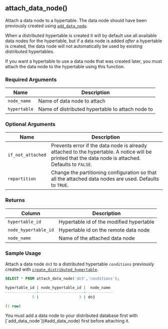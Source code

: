 ## attach_data_node() 

Attach a data node to a hypertable. The data node should have been
previously created using [`add_data_node`](#add_data_node).

When a distributed hypertable is created it will by default use all
available data nodes for the hypertable, but if a data node is added
*after* a hypertable is created, the data node will not automatically
be used by existing distributed hypertables.

If you want a hypertable to use a data node that was created later,
you must attach the data node to the hypertable using this
function.

### Required Arguments

| Name              | Description                                   |
|-------------------|-----------------------------------------------|
| `node_name`       | Name of data node to attach             |
| `hypertable`      | Name of distributed hypertable to attach node to          |

### Optional Arguments

| Name              | Description                                   |
|-------------------|-----------------------------------------------|
| `if_not_attached` | Prevents error if the data node is already attached to the hypertable. A notice will be printed that the data node is attached. Defaults to `FALSE`. |
| `repartition`     | Change the partitioning configuration so that all the attached data nodes are used. Defaults to `TRUE`. |

### Returns

| Column               | Description                              |
|-------------------|-----------------------------------------------|
| `hypertable_id`      | Hypertable id of the modified hypertable |
| `node_hypertable_id` | Hypertable id on the remote data node    |
| `node_name`          | Name of the attached data node     |

### Sample Usage 

Attach a data node `dn3` to a distributed hypertable `conditions`
previously created with
[`create_distributed_hypertable`](#create_distributed_hypertable).

```sql
SELECT * FROM attach_data_node('dn3','conditions');

hypertable_id | node_hypertable_id |  node_name
--------------+--------------------+-------------
            5 |                  3 | dn3

(1 row)
```

<highlight type="tip">
 You must add a data node to your distributed database first
with [`add_data_node`](#add_data_node) first before attaching it.
</highlight>